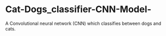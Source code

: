 # Cat-Dogs_classifier-CNN-Model-
A Convolutional neural network (CNN) which classifies between dogs and cats.
